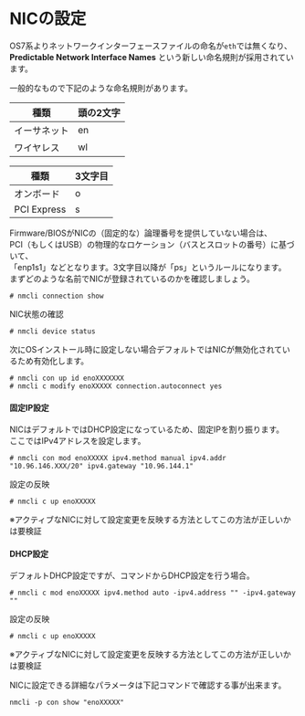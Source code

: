 # NICの設定

OS7系よりネットワークインターフェースファイルの命名が`eth`では無くなり、  
**Predictable Network Interface Names** という新しい命名規則が採用されています。

一般的なもので下記のような命名規則があります。

| 種類 | 頭の2文字 |
| --- | --- |
| イーサネット | en |
| ワイヤレス | wl |

| 種類 | 3文字目 |
| --- | --- |
| オンボード | o |
| PCI Express | s |

Firmware/BIOSがNICの（固定的な）論理番号を提供していない場合は、  
PCI（もしくはUSB）の物理的なロケーション（バスとスロットの番号）に基づいて、  
「enp1s1」などとなります。3文字目以降が「ps」というルールになります。  
まずどのような名前でNICが登録されているのかを確認しましょう。

```
# nmcli connection show
```

NIC状態の確認

```
# nmcli device status
```

次にOSインストール時に設定しない場合デフォルトではNICが無効化されているため有効化します。

```
# nmcli con up id enoXXXXXXX
# nmcli c modify enoXXXXX connection.autoconnect yes
```

#### 固定IP設定

NICはデフォルトではDHCP設定になっているため、固定IPを割り振ります。  
ここではIPv4アドレスを設定します。

```
# nmcli con mod enoXXXXX ipv4.method manual ipv4.addr "10.96.146.XXX/20" ipv4.gateway "10.96.144.1"
```

設定の反映

```
# nmcli c up enoXXXXX
```

※アクティブなNICに対して設定変更を反映する方法としてこの方法が正しいかは要検証

#### DHCP設定

デフォルトDHCP設定ですが、コマンドからDHCP設定を行う場合。

```
# nmcli c mod enoXXXXX ipv4.method auto -ipv4.address "" -ipv4.gateway ""
```

設定の反映

```
# nmcli c up enoXXXXX
```

※アクティブなNICに対して設定変更を反映する方法としてこの方法が正しいかは要検証



NICに設定できる詳細なパラメータは下記コマンドで確認する事が出来ます。  

```
nmcli -p con show "enoXXXXX"
```



